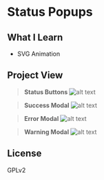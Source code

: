 # Status Popups

## What I Learn
* SVG Animation
## Project View
> **Status Buttons**
![alt text](https://i.hizliresim.com/j5xjv2t.png)

> **Success Modal**
![alt text](https://i.hizliresim.com/mkhvraq.png)

> **Error Modal**
![alt text](https://i.hizliresim.com/o7ydmmn.png)

> **Warning Modal**
![alt text](https://i.hizliresim.com/6v6ykwd.png)

## License
GPLv2
